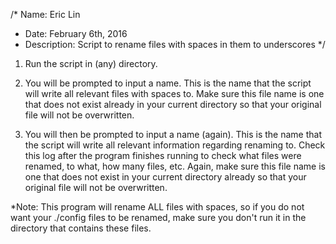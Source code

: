 /* Name: Eric Lin
 * Date: February 6th, 2016
 * Description: Script to rename files with spaces in them to underscores
 */

1. Run the script in (any) directory. 

2. You will be prompted to input a name. This is the name that the script 
   will write all relevant files with spaces to. Make sure this file name
   is one that does not exist already in your current directory so that 
   your original file will not be overwritten. 

3. You will then be prompted to input a name (again). This is the name that
   the script will write all relevant information regarding renaming to. 
   Check this log after the program finishes running to check what files
   were renamed, to what, how many files, etc. Again, make sure this file
   name is one that does not exist in your current directory already so 
   that your original file will not be overwritten.  

*Note: This program will rename ALL files with spaces, so if you do not
want your ./config files to be renamed, make sure you don't run it in the
directory that contains these files. 
